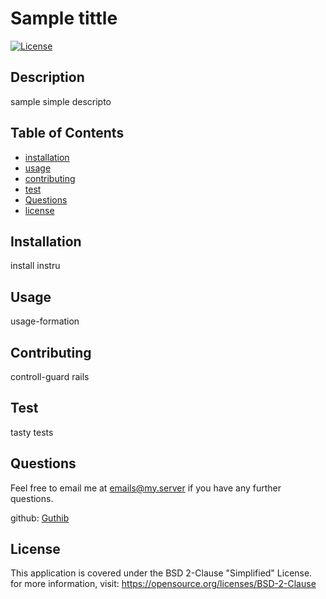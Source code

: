 # Sample tittle

[![License](https://img.shields.io/badge/License-BSD%202--Clause-orange.svg)](https://opensource.org/licenses/BSD-2-Clause)

## Description

sample simple descripto

## Table of Contents

- [installation](#installation)
- [usage](#usage)
- [contributing](#contributing)
- [test](#test)
- [Questions](#Questions)
- [license](#license)

## Installation

install instru

## Usage

usage-formation

## Contributing

controll-guard rails

## Test

tasty tests

## Questions

Feel free to email me at <emails@my.server> if you have any further questions.

github: [Guthib](https://github.com/Guthib)

## License
      
  This application is covered under the BSD 2-Clause "Simplified" License. for more information, visit: https://opensource.org/licenses/BSD-2-Clause